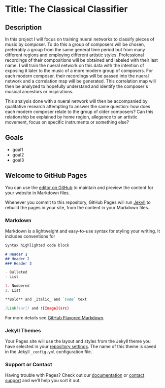 # Title: The Classical Classifier

## Description
In this project I will focus on training nueral networks to classify pieces of music by composer. To do this a group of composers will be chosen, preferably a group from the same general time period but from many different regions and employing different artistic styles. Professional recordings of their compositions will be obtained and labeled with their last name. I will train the nueral network on this data with the intention of exposing it later to the music of a more modern group of composers. For each modern composer, their recordings will be passed into the nueral network and a correlation map will be generated. This correlation map will then be analyzed to hopefully understand and identify the composer's musical ancestors or inspirations.

This analysis done with a nueral network will then be accompanied by qualitative research attempting to answer the same question: how does each modern composer relate to the group of older composers? Can this relationship be explained by home region, allegence to an artistic movement, focus on specific instruments or something else?

## Goals
- goal1
- goal2
- goal3



## Welcome to GitHub Pages

You can use the [editor on GitHub](https://github.com/dave-carroll7/The-Literature-Buff/edit/gh-pages/index.md) to maintain and preview the content for your website in Markdown files.

Whenever you commit to this repository, GitHub Pages will run [Jekyll](https://jekyllrb.com/) to rebuild the pages in your site, from the content in your Markdown files.

### Markdown

Markdown is a lightweight and easy-to-use syntax for styling your writing. It includes conventions for

```markdown
Syntax highlighted code block

# Header 1
## Header 2
### Header 3

- Bulleted
- List

1. Numbered
2. List

**Bold** and _Italic_ and `Code` text

[Link](url) and ![Image](src)
```

For more details see [GitHub Flavored Markdown](https://guides.github.com/features/mastering-markdown/).

### Jekyll Themes

Your Pages site will use the layout and styles from the Jekyll theme you have selected in your [repository settings](https://github.com/dave-carroll7/The-Literature-Buff/settings/pages). The name of this theme is saved in the Jekyll `_config.yml` configuration file.

### Support or Contact

Having trouble with Pages? Check out our [documentation](https://docs.github.com/categories/github-pages-basics/) or [contact support](https://support.github.com/contact) and we’ll help you sort it out.
